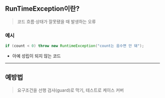## RunTimeException이란?

> 코드 흐름·상태가 잘못됐을 때 발생하는 오류

### 예시

```java
if (count < 0) throw new RuntimeException("count는 음수면 안 돼");
```

- 아예 성립이 되지 않는 코드

---

## 예방법

> 요구조건을 선행 검사(guard)로 막기, 테스트로 케이스 커버
